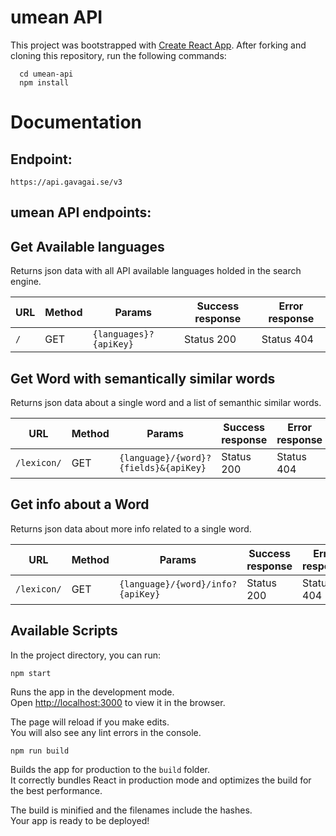 # umean API

This project was bootstrapped with [Create React App](https://github.com/facebook/create-react-app).
After forking and cloning this repository, run the following commands:
```
  cd umean-api
  npm install

```

# Documentation

## Endpoint:
`https://api.gavagai.se/v3`

## umean API endpoints:

**Get Available languages**
----
  Returns json data with all API available languages holded in the search engine.
  
  | URL | Method | Params | Success response | Error response|
  |--|--|--------------------|--|--|
  |`/`|GET|`{languages}?{apiKey}`|Status 200|Status 404|

**Get Word with semantically similar words**
----
  Returns json data about a single word and a list of semanthic similar words.
  
  | URL | Method | Params | Success response | Error response|
  |--|--|--------------------|--|--|
  |`/lexicon/`|GET|`{language}/{word}?{fields}&{apiKey}`|Status 200|Status 404|

**Get info about a Word**
----
  Returns json data about more info related to a single word.
  
  | URL | Method | Params | Success response | Error response|
  |--|--|--------------------|--|--|
  |`/lexicon/`|GET|`{language}/{word}/info?{apiKey}`|Status 200|Status 404|


## Available Scripts

In the project directory, you can run:

```
npm start

```

Runs the app in the development mode.<br>
Open [http://localhost:3000](http://localhost:3000) to view it in the browser.

The page will reload if you make edits.<br>
You will also see any lint errors in the console.

```
npm run build

```

Builds the app for production to the `build` folder.<br>
It correctly bundles React in production mode and optimizes the build for the best performance.

The build is minified and the filenames include the hashes.<br>
Your app is ready to be deployed!
